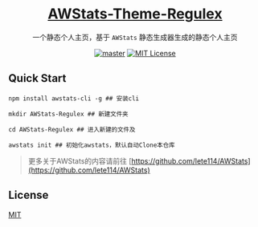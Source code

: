 <h1 align="center"><a href="https://github.com/lete114/AWStats-Theme-Regulex" target="_blank">AWStats-Theme-Regulex</a></h1>
<p align="center">一个静态个人主页，基于 <code>AWStats</code> 静态生成器生成的静态个人主页</p>

<p align="center">
    <a href="https://github.com/lete114/AWStats-Theme-Regulex/releases/"><img src="https://img.shields.io/github/package-json/v/lete114/AWStats-Theme-Regulex/master?color=%23e58a8a&label=master" alt="master"></a>
    <a href="https://github.com/lete114/AWStats-Theme-Regulex/blob/master/LICENSE"><img src="https://img.shields.io/github/license/lete114/AWStats-Theme-Regulex?color=FF5531" alt="MIT License"></a>
</p>

## Quick Start

```shell
npm install awstats-cli -g ## 安装cli

mkdir AWStats-Regulex ## 新建文件夹

cd AWStats-Regulex ## 进入新建的文件及

awstats init ## 初始化awstats，默认自动Clone本仓库
```

> 更多关于AWStats的内容请前往 [https://github.com/lete114/AWStats](https://github.com/lete114/AWStats)

## License

[MIT](LICENSE)
